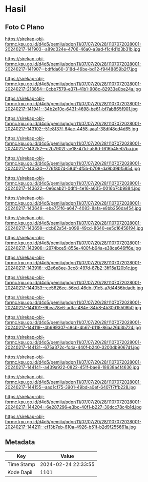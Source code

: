 # Hasil

## Foto C Plano

https://sirekap-obj-formc.kpu.go.id/d4d5/pemilu/pdpr/11/07/07/20/28/1107072028001-20240217-141903--a89d324e-4706-46a0-a3ad-f1c4d1d3b31b.jpg

https://sirekap-obj-formc.kpu.go.id/d4d5/pemilu/pdpr/11/07/07/20/28/1107072028001-20240217-141907--bdffda60-318d-49be-bd12-f9448859b2f7.jpg

https://sirekap-obj-formc.kpu.go.id/d4d5/pemilu/pdpr/11/07/07/20/28/1107072028001-20240217-213854--0cbb7579-e37f-41b1-908c-82933e0be24a.jpg

https://sirekap-obj-formc.kpu.go.id/d4d5/pemilu/pdpr/11/07/07/20/28/1107072028001-20240217-141941--34b2d10c-6431-4698-be61-bf7ab865f901.jpg

https://sirekap-obj-formc.kpu.go.id/d4d5/pemilu/pdpr/11/07/07/20/28/1107072028001-20240217-143102--51e8f37f-64ac-4458-aaa1-38df48ed4d65.jpg

https://sirekap-obj-formc.kpu.go.id/d4d5/pemilu/pdpr/11/07/07/20/28/1107072028001-20240217-143252--c2b7902f-ae18-47fd-a56d-f616b45e07ba.jpg

https://sirekap-obj-formc.kpu.go.id/d4d5/pemilu/pdpr/11/07/07/20/28/1107072028001-20240217-143530--776f8074-584f-4f5b-b708-da9b39bf5854.jpg

https://sirekap-obj-formc.kpu.go.id/d4d5/pemilu/pdpr/11/07/07/20/28/1107072028001-20240217-143622--0e6cab21-0df4-4e16-a635-0016b7cb9884.jpg

https://sirekap-obj-formc.kpu.go.id/d4d5/pemilu/pdpr/11/07/07/20/28/1107072028001-20240217-143649--ebe751f6-a647-4083-8afa-e8bb256da454.jpg

https://sirekap-obj-formc.kpu.go.id/d4d5/pemilu/pdpr/11/07/07/20/28/1107072028001-20240217-143658--dcb62a54-b099-49cd-8640-ee5c16456194.jpg

https://sirekap-obj-formc.kpu.go.id/d4d5/pemilu/pdpr/11/07/07/20/28/1107072028001-20240217-143906--2974bce5-855e-400f-b64a-e38ce646ff6e.jpg

https://sirekap-obj-formc.kpu.go.id/d4d5/pemilu/pdpr/11/07/07/20/28/1107072028001-20240217-143916--d2e6e8ee-3cc8-497d-87b2-3ff15a120b1c.jpg

https://sirekap-obj-formc.kpu.go.id/d4d5/pemilu/pdpr/11/07/07/20/28/1107072028001-20240217-144053--ce5626ec-56cd-46db-91c5-a7d4456bdadb.jpg

https://sirekap-obj-formc.kpu.go.id/d4d5/pemilu/pdpr/11/07/07/20/28/1107072028001-20240217-144101--9bea78e6-adfa-484e-84b8-4b30d15508b0.jpg

https://sirekap-obj-formc.kpu.go.id/d4d5/pemilu/pdpr/11/07/07/20/28/1107072028001-20240217-144119--4b699307-c8cb-4b67-b118-86aa26b3b724.jpg

https://sirekap-obj-formc.kpu.go.id/d4d5/pemilu/pdpr/11/07/07/20/28/1107072028001-20240217-144131--675a372c-fc4a-440f-b240-3200db9067d1.jpg

https://sirekap-obj-formc.kpu.go.id/d4d5/pemilu/pdpr/11/07/07/20/28/1107072028001-20240217-144141--a439a922-0822-451f-bae9-18638a4f4636.jpg

https://sirekap-obj-formc.kpu.go.id/d4d5/pemilu/pdpr/11/07/07/20/28/1107072028001-20240217-144155--aad1cf75-3901-49bd-a0ef-6407f7ffb228.jpg

https://sirekap-obj-formc.kpu.go.id/d4d5/pemilu/pdpr/11/07/07/20/28/1107072028001-20240217-144204--6e287296-e3bc-40f1-b227-30dcc78c4b1d.jpg

https://sirekap-obj-formc.kpu.go.id/d4d5/pemilu/pdpr/11/07/07/20/28/1107072028001-20240217-144211--cf13b7eb-610a-4926-b51f-b2d9f255661a.jpg


## Metadata

| Key        | Value               |
| ---------- | ------------------- |
| Time Stamp | 2024-02-24 22:33:55 |
| Kode Dapil | 1101                |



